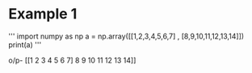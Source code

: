 # Example 1 
'''
import numpy as np
a = np.array([[1,2,3,4,5,6,7] , [8,9,10,11,12,13,14]])
print(a)
'''

o/p-
[[1 2 3 4 5 6 7]
8 9 10 11 12 13 14]]
